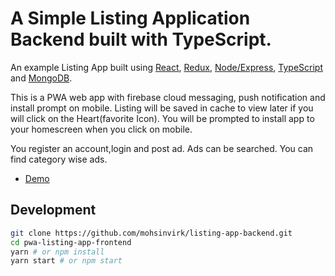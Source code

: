 # A Simple Listing Application Backend built with TypeScript.
An example Listing App built using [React](https://reactjs.org/), [Redux](https://redux.js.org/), [Node/Express](https://expressjs.com/), [TypeScript](https://www.typescriptlang.org/)  and [MongoDB](http://mongoosejs.com//). 

This is a PWA web app with firebase cloud messaging, push notification and install prompt on mobile. Listing will be saved in cache to view later if you will click on the Heart(favorite Icon). You will be prompted to install app to your homescreen when you click on mobile.

You register an account,login and post ad. Ads can be searched. You can find category wise ads. 

- [Demo](https://olx-backend.herokuapp.com/)

## Development

```bash
git clone https://github.com/mohsinvirk/listing-app-backend.git
cd pwa-listing-app-frontend
yarn # or npm install
yarn start # or npm start
```

